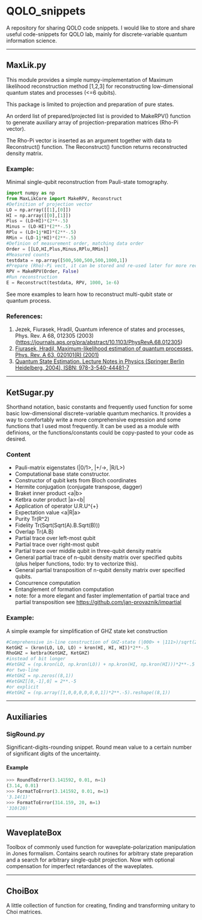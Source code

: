 # QOLO_snippets
A repository for sharing QOLO code snippets.
I would like to store and share useful code-snippets for QOLO lab, mainly for discrete-variable quantum information science.

***

## MaxLik.py
This module provides a simple numpy-implementation of Maximum likelihood reconstruction
method [1,2,3] for reconstructing low-dimensional quantum states and processes (<=6 qubits).

This package is limited to projection and preparation of pure states.

An orderd list of prepared/projected list is provided to MakeRPV() function to
generate auxiliary array of projection-preparation matrices (Rho-Pi vector). 

The Rho-Pi vector is inserted as an argument together with data to Reconstruct() function.
The Reconstruct() function returns reconstructed density matrix.

### Example:
Minimal single-qubit reconstruction from Pauli-state tomography.
```python
import numpy as np
from MaxLikCore import MakeRPV, Reconstruct
#Definition of projection vector
LO = np.array([[1],[0]])
HI = np.array([[0],[1]])
Plus = (LO+HI)*(2**-.5)
Minus = (LO-HI)*(2**-.5)
RPlu = (LO+1j*HI)*(2**-.5)
RMin = (LO-1j*HI)*(2**-.5)
#Definion of measurement order, matching data order
Order = [[LO,HI,Plus,Minus,RPlu,RMin]]
#Measured counts
testdata = np.array([500,500,500,500,1000,1])
#Prepare (Rho)-Pi vect, it can be stored and re-used later for more reconstruction.
RPV = MakeRPV(Order, False)
#Run reconstruction
E = Reconstruct(testdata, RPV, 1000, 1e-6)
```
See more examples to learn how to reconstruct multi-qubit state or quantum process.
        
### References:
1. Jezek, Fiurasek, Hradil, Quantum inference of states and processes, Phys. Rev. A 68, 012305 (2003) (https://journals.aps.org/pra/abstract/10.1103/PhysRevA.68.012305)
2. [Fiurasek, Hradil, Maximum-likelihood estimation of quantum processes, Phys. Rev. A 63, 020101(R) (2001)](https://journals.aps.org/pra/abstract/10.1103/PhysRevA.63.020101)
3. [Quantum State Estimation. Lecture Notes in Physics (Springer Berlin Heidelberg, 2004), ISBN: 978-3-540-44481-7](https://doi.org/10.1007/b98673)

***

## KetSugar.py
Shorthand notation, basic constants and frequently used function for some basic low-dimensional discrete-variable quantum mechanics. It provides a way to comfortably write a more comprehensive expression and some functions that I used most frequently. 
It can be used as a module with definions, or the functions/constants could be copy-pasted to your code as desired.

### Content
* Pauli-matrix eigenstates (|0/1>, |+/->, |R/L>)
* Computational base state constructor.
* Constructor of qubit kets from Bloch coordinates
* Hermite conjugation (conjugate transpose, dagger)
* Braket inner product <a|b>
* Ketbra outer product |a><b|
* Application of operator U.R.U^{+}
* Expectation value <a|R|a>
* Purity Tr(R^2)
* Fidelity Tr(Sqrt(Sqrt(A).B.Sqrt(B)))
* Overlap Tr(A.B)
* Partial trace over left-most qubit
* Partial trace over right-most qubit
* Partial trace over middle qubit in three-qubit density matrix
* General partial trace of n-qubit density matrix over specified qubits (plus helper functions, todo: try to vectorize this).
* General partial transposition of n-qubit density matrix over specified qubits.
* Concurrence computation
* Entanglement of formation computation
* note: for a more elegant and faster implementation of partial trace and partial transposition see https://github.com/jan-provaznik/impartial

### Example:
A simple example for simplification of GHZ state ket construction
```python
#Comprehensive in-line construction of GHZ-state (|000> + |111>)/sqrt(2)
KetGHZ = (kron(LO, LO, LO) + kron(HI, HI, HI))*2**-.5
RhoGHZ = ketbra(KetGHZ, KetGHZ)
#instead of bit longer
#KetGHZ = (np.kron(LO, np.kron(LO)) + np.kron(HI, np.kron(HI)))*2**-.5
#or two-line
#KetGHZ = np.zeros((8,1))
#KetGHZ[[0,-1],0] = 2**.-5
#or explicit
#KetGHZ = (np.array([1,0,0,0,0,0,0,1])*2**.-5).reshape((8,1))
```

***
## Auxiliaries
### SigRound.py
Significant-digits-rounding snippet.
Round mean value to a certain number of significant digits of the uncertainty.

#### Example
```python
>>> RoundToError(3.141592, 0.01, n=1)
(3.14, 0.01)
>>> FormatToError(3.141592, 0.01, n=1)
'3.14(1)'
>>> FormatToError(314.159, 20, n=1)
'310(20)'
```

***

## WaveplateBox
Toolbox of commonly used function for waveplate-polarization manipulation in Jones formalism.
Contains search routines for arbitrary state preparation and a search for arbitrary single-qubit projection.
Now with optional compensation for imperfect retardances of the waveplates.


***

## ChoiBox
A little collection of function for creating, finding and transforming unitary to Choi matrices.
